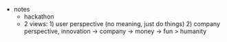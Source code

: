   * notes
    * hackathon
    * 2 views: 1) user perspective (no meaning, just do things) 2) company perspective, innovation -> company -> money -> fun > humanity 
